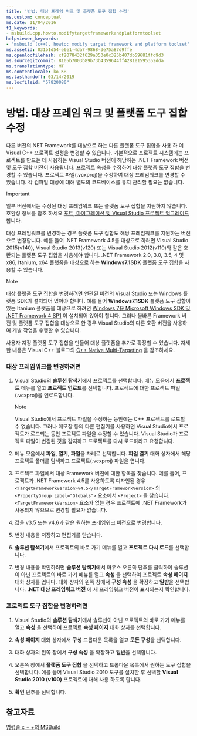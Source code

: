 ```yaml
---
title: '방법: 대상 프레임 워크 및 플랫폼 도구 집합 수정'
ms.custom: conceptual
ms.date: 11/04/2016
f1_keywords:
- msbuild.cpp.howto.modifytargetframeworkandplatformtoolset
helpviewer_keywords:
- 'msbuild (c++), howto: modify target framework and platform toolset'
ms.assetid: 031b1d54-e6e1-4da7-9868-3e75a87d9ffe
ms.openlocfilehash: cf2078432f629a353e0c325b407db59681ffd9d3
ms.sourcegitcommit: 8105b7003b89b73b4359644ff4281e1595352dda
ms.translationtype: MT
ms.contentlocale: ko-KR
ms.lasthandoff: 03/14/2019
ms.locfileid: "57820080"
---
```

# <a name="how-to-modify-the-target-framework-and-platform-toolset"></a>방법: 대상 프레임 워크 및 플랫폼 도구 집합 수정

다른 버전의.NET Framework를 대상으로 하는 다른 플랫폼 도구 집합을 사용 하 여 Visual C++ 프로젝트 설정을 변경할 수 있습니다. 기본적으로 프로젝트 시스템에는 프로젝트를 만드는 데 사용하는 Visual Studio 버전에 해당하는 .NET Framework 버전 및 도구 집합 버전이 사용됩니다. 프로젝트 속성을 수정하여 대상 플랫폼 도구 집합을 변경할 수 있습니다. 프로젝트 파일(.vcxproj)을 수정하여 대상 프레임워크를 변경할 수 있습니다. 각 컴파일 대상에 대해 별도의 코드베이스를 유지 관리할 필요는 없습니다.

> [!IMPORTANT]
>  일부 버전에서는 수정된 대상 프레임워크 또는 플랫폼 도구 집합을 지원하지 않습니다. 호환성 정보를 참조 하세요 [포트, 마이그레이션 및 Visual Studio 프로젝트 업그레이드](/visualstudio/porting/port-migrate-and-upgrade-visual-studio-projects)합니다.

대상 프레임워크를 변경하는 경우 플랫폼 도구 집합도 해당 프레임워크를 지원하는 버전으로 변경합니다. 예를 들어 .NET Framework 4.5를 대상으로 하려면 Visual Studio 2015(v140), Visual Studio 2013(v120) 또는 Visual Studio 2012(v110)와 같은 호환되는 플랫폼 도구 집합을 사용해야 합니다. .NET Framework 2.0, 3.0, 3.5, 4 및 x86, Itanium, x64 플랫폼을 대상으로 하는 **Windows7.1SDK** 플랫폼 도구 집합을 사용할 수 있습니다.

> [!NOTE]
>  대상 플랫폼 도구 집합을 변경하려면 연관된 버전의 Visual Studio 또는 Windows 플랫폼 SDK가 설치되어 있어야 합니다. 예를 들어 **Windows7.1SDK** 플랫폼 도구 집합이 있는 Itanium 플랫폼을 대상으로 하려면 [Windows 7용 Microsoft Windows SDK 및 .NET Framework 4 SP1](http://www.microsoft.com/download/details.aspx?id=8279) 이 설치되어 있어야 합니다. 그러나 올바른 Framework 버전 및 플랫폼 도구 집합을 대상으로 한 경우 Visual Studio의 다른 호환 버전을 사용하여 개발 작업을 수행할 수 있습니다.

사용자 지정 플랫폼 도구 집합을 만들어 대상 플랫폼을 추가로 확장할 수 있습니다. 자세한 내용은 Visual C++ 블로그의 [C++ Native Multi-Targeting](https://blogs.msdn.microsoft.com/vcblog/2009/12/08/c-native-multi-targeting/) 을 참조하세요.

### <a name="to-change-the-target-framework"></a>대상 프레임워크를 변경하려면

1. Visual Studio의 **솔루션 탐색기**에서 프로젝트를 선택합니다. 메뉴 모음에서 **프로젝트** 메뉴를 열고 **프로젝트 언로드**를 선택합니다. 프로젝트에 대한 프로젝트 파일(.vcxproj)을 언로드합니다.

    > [!NOTE]
    >  Visual Studio에서 프로젝트 파일을 수정하는 동안에는 C++ 프로젝트를 로드할 수 없습니다. 그러나 메모장 등의 다른 편집기를 사용하면 Visual Studio에서 프로젝트가 로드되는 동안 프로젝트 파일을 수정할 수 있습니다. Visual Studio가 프로젝트 파일이 변경된 것을 감지하고 프로젝트를 다시 로드하라고 요청합니다.

1. 메뉴 모음에서 **파일**, **열기**, **파일**을 차례로 선택합니다. **파일 열기** 대화 상자에서 해당 프로젝트 폴더를 탐색하고 프로젝트(.vcxproj) 파일을 엽니다.

1. 프로젝트 파일에서 대상 Framework 버전에 대한 항목을 찾습니다. 예를 들어, 프로젝트가 .NET Framework 4.5를 사용하도록 디자인된 경우 `<TargetFrameworkVersion>v4.5</TargetFrameworkVersion>` 의 `<PropertyGroup Label="Globals">` 요소에서 `<Project>` 을 찾습니다. `<TargetFrameworkVersion>` 요소가 없는 경우 프로젝트에 .NET Framework가 사용되지 않으므로 변경할 필요가 없습니다.

1. 값을 v3.5 또는 v4.6과 같은 원하는 프레임워크 버전으로 변경합니다.

1. 변경 내용을 저장하고 편집기를 닫습니다.

1. **솔루션 탐색기**에서 프로젝트의 바로 가기 메뉴를 열고 **프로젝트 다시 로드**를 선택합니다.

1. 변경 내용을 확인하려면 **솔루션 탐색기**에서 마우스 오른쪽 단추를 클릭하여 솔루션이 아닌 프로젝트의 바로 가기 메뉴를 열고 **속성** 을 선택하여 프로젝트 **속성 페이지** 대화 상자를 엽니다. 대화 상자의 왼쪽 창에서 **구성 속성** 을 확장하고 **일반**을 선택합니다. **.NET 대상 프레임워크 버전** 에 새 프레임워크 버전이 표시되는지 확인합니다.

### <a name="to-change-the-project-toolset"></a>프로젝트 도구 집합을 변경하려면

1. Visual Studio의 **솔루션 탐색기**에서 솔루션이 아닌 프로젝트의 바로 가기 메뉴를 열고 **속성** 을 선택하여 프로젝트 **속성 페이지** 대화 상자를 선택합니다.

1. **속성 페이지** 대화 상자에서 **구성** 드롭다운 목록을 열고 **모든 구성**을 선택합니다.

1. 대화 상자의 왼쪽 창에서 **구성 속성** 을 확장하고 **일반**을 선택합니다.

1. 오른쪽 창에서 **플랫폼 도구 집합** 을 선택하고 드롭다운 목록에서 원하는 도구 집합을 선택합니다. 예를 들어 Visual Studio 2010 도구를 설치한 후 선택할 **Visual Studio 2010 (v100)** 프로젝트에 대해 사용 하도록 합니다.

1. **확인** 단추를 선택합니다.

## <a name="see-also"></a>참고자료

[명령줄 c + +의 MSBuild](msbuild-visual-cpp.md)
